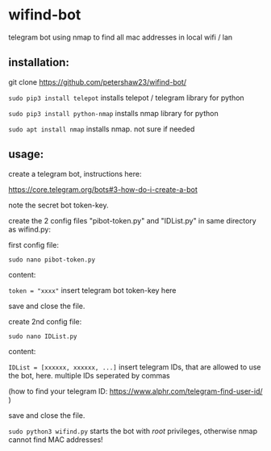 # wifind-bot
telegram bot using nmap to find all mac addresses in local wifi / lan

## installation:

git clone https://github.com/petershaw23/wifind-bot/

`sudo pip3 install telepot` installs telepot / telegram library for python

`sudo pip3 install python-nmap` installs nmap library for python

`sudo apt install nmap` installs nmap. not sure if needed

## usage:

create a telegram bot, instructions here:

https://core.telegram.org/bots#3-how-do-i-create-a-bot

note the secret bot token-key.

create the 2 config files "pibot-token.py" and "IDList.py" in same directory as wifind.py:

first config file:

`sudo nano pibot-token.py`


content:

`token = "xxxx"` insert telegram bot token-key here

save and close the file.

create 2nd config file:

`sudo nano IDList.py`

content:

`IDList = [xxxxxx, xxxxxx, ...]` insert telegram IDs, that are allowed to use the bot, here. multiple IDs seperated by commas

(how to find your telegram ID: https://www.alphr.com/telegram-find-user-id/ )

save and close the file.



`sudo python3 wifind.py` starts the bot with _root_ privileges, otherwise nmap cannot find MAC addresses!
